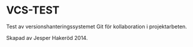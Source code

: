 VCS-TEST
========

Test av versionshanteringssystemet Git för kollaboration i projektarbeten.

Skapad av Jesper Hakeröd 2014.
